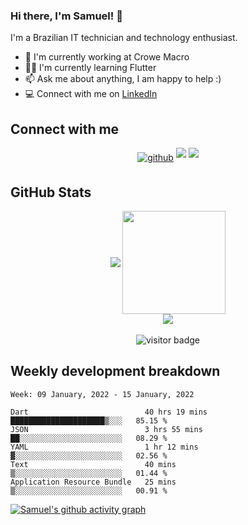 ### Hi there, I'm Samuel! 👋

I'm a Brazilian IT technician and technology enthusiast.

- 🏢 I'm currently working at Crowe Macro
- 👨‍💻 I'm currently learning Flutter
- 📫 Ask me about anything, I am happy to help :)
- 💻 Connect with me on [LinkedIn](https://www.linkedin.com/in/samuel-s-marques/)

## Connect with me

<p align="center">
	<a href="https://github.com/samuel-s-marques" target="_blank"><img src=https://img.shields.io/badge/github-%2324292e.svg?&style=for-the-badge&logo=github&logoColor=white alt=github style="margin-bottom: 5px;" /></a>
	<a href="https://www.linkedin.com/in/samuel-s-marques/" target="_blank"><img src="https://img.shields.io/badge/-LinkedIn-blue?style=for-the-badge&logo=Linkedin&logoColor=white" style="margin-bottom: 5px;" ></a>
	<a href="mailto:samuel.s.marques@protonmail.com" target="_blank"><img src="https://img.shields.io/badge/ProtonMail-8B89CC?style=for-the-badge&logo=protonmail&logoColor=white" style="margin-bottom: 5px;" ></a>
</p>

## GitHub Stats

<p align="center">
	<img align="center" src="https://github-readme-stats.vercel.app/api/top-langs/?username=samuel-s-marques&layout=compact">
	<img height="165" align="center" src="https://github-readme-stats.vercel.app/api?username=samuel-s-marques&show_icons=true"><br>
	<img align="center" src="http://github-readme-streak-stats.herokuapp.com?user=samuel-s-marques&hide_border=true&date_format=j%20M%5B%20Y%5D"><br><br>
	<img src="https://visitor-badge.glitch.me/badge?page_id=samuel-s-marques.samuel-s-marques" alt="visitor badge"/>
</p>

## Weekly development breakdown
<!--START_SECTION:waka-->
```text
Week: 09 January, 2022 - 15 January, 2022

Dart                          40 hrs 19 mins  █████████████████████▒░░░   85.15 % 
JSON                          3 hrs 55 mins   ██░░░░░░░░░░░░░░░░░░░░░░░   08.29 % 
YAML                          1 hr 12 mins    ▓░░░░░░░░░░░░░░░░░░░░░░░░   02.56 % 
Text                          40 mins         ▒░░░░░░░░░░░░░░░░░░░░░░░░   01.44 % 
Application Resource Bundle   25 mins         ▒░░░░░░░░░░░░░░░░░░░░░░░░   00.91 % 
```
<!--END_SECTION:waka-->

[![Samuel's github activity graph](https://activity-graph.herokuapp.com/graph?username=samuel-s-marques&theme=react-dark)](https://github.com/samuel-s-marques)
